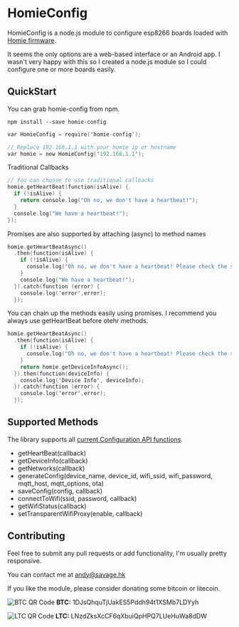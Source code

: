 # HomieConfig

HomieConfig is a node.js module to configure esp8266 boards loaded with [Homie firmware](https://github.com/marvinroger/homie-esp8266).

It seems the only options are a web-based interface or an Android app. I wasn't very happy with this so I created a node.js module so I could configure one or more boards easily.

## QuickStart

You can grab homie-config from npm.

`npm install --save homie-config`

```objective-c
var HomieConfig = require('homie-config');

// Replace 192.168.1.1 with your homie ip or hostname
var homie = new HomieConfig('192.168.1.1');
```

Traditional Callbacks

```objective-c
// You can choose to use traditional callbacks
homie.getHeartBeat(function(isAlive) {
  if (!isAlive) {
    return console.log("Oh no, we don't have a heartbeat!");
  }
  console.log("We have a heartbeat!");
});
```

Promises are also supported by attaching (async) to method names

```objective-c
homie.getHeartBeatAsync()
  .then(function(isAlive) {
    if (!isAlive) {
      console.log("Oh no, we don't have a heartbeat! Please check the server url " + this.baseUrl);
    }
    console.log("We have a heartbeat!");
  }).catch(function (error) {
    console.log('error',error);
  });
```

You can chain up the methods easily using promises. I recommend you always use getHeartBeat before otehr methods.

```objective-c
homie.getHeartBeatAsync()
  .then(function(isAlive) {
    if (!isAlive) {
      console.log("Oh no, we don't have a heartbeat! Please check the server url " + this.baseUrl);
    }
    return homie.getDeviceInfoAsync();
  }).then(function(deviceInfo) {
    console.log('Device Info', deviceInfo);
  }).catch(function (error) {
    console.log('error',error);
  });
```

## Supported Methods

The library supports all [current Configuration API functions](https://github.com/marvinroger/homie-esp8266/blob/master/docs/6.-Configuration-API.md).

* getHeartBeat(callback)
* getDeviceInfo(callback)
* getNetworks(callback)
* generateConfig(device_name, device_id, wifi_ssid, wifi_password, mqtt_host, mqtt_options, ota)
* saveConfig(config, callback)
* connectToWifi(ssid, password, callback)
* getWifiStatus(callback)
* setTransparentWifiProxy(enable, callback)

## Contributing

Feel free to submit any pull requests or add functionality, I'm usually pretty responsive.

You can contact me at andy@savage.hk

If you like the module, please consider donating some bitcoin or litecoin.

![BTC QR Code](http://i.imgur.com/9rsCfv5.png?1)
__BTC:__ 1DJsQhquTjUakES5Pddh94t1XSMb7LDYyh

![LTC QR Code](http://i.imgur.com/yF1RoHp.png?1)
__LTC:__ LNzdZksXcCF6qXbuiQpHPQ7LUeHuWa8dDW
